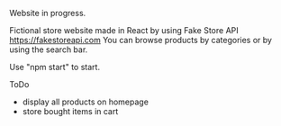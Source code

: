 Website in progress.

Fictional store website made in React by using Fake Store API https://fakestoreapi.com
You can browse products by categories or by using the search bar.

Use "npm start" to start.

ToDo
- display all products on homepage
- store bought items in cart
